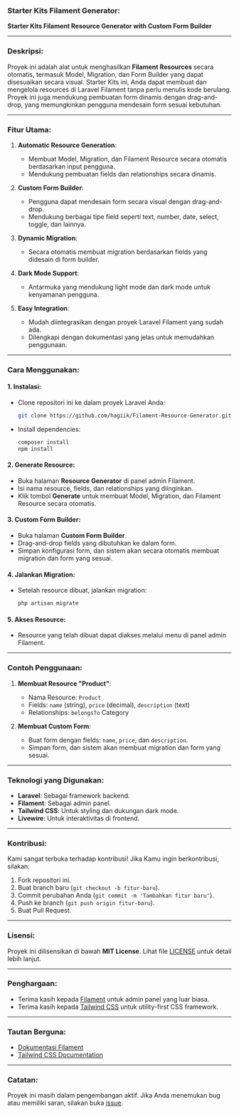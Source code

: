 ### **Starter Kits Filament Generator:**
**Starter Kits Filament Resource Generator with Custom Form Builder**

---

### **Deskripsi:**
Proyek ini adalah alat untuk menghasilkan **Filament Resources** secara otomatis, termasuk Model, Migration, dan Form Builder yang dapat disesuaikan secara visual. Starter Kits ini, Anda dapat membuat dan mengelola resources di Laravel Filament tanpa perlu menulis kode berulang. Proyek ini juga mendukung pembuatan form dinamis dengan drag-and-drop, yang memungkinkan pengguna mendesain form sesuai kebutuhan.

---

### **Fitur Utama:**
1. **Automatic Resource Generation**:
   - Membuat Model, Migration, dan Filament Resource secara otomatis berdasarkan input pengguna.
   - Mendukung pembuatan fields dan relationships secara dinamis.

2. **Custom Form Builder**:
   - Pengguna dapat mendesain form secara visual dengan drag-and-drop.
   - Mendukung berbagai tipe field seperti text, number, date, select, toggle, dan lainnya.

3. **Dynamic Migration**:
   - Secara otomatis membuat migration berdasarkan fields yang didesain di form builder.

4. **Dark Mode Support**:
   - Antarmuka yang mendukung light mode dan dark mode untuk kenyamanan pengguna.

5. **Easy Integration**:
   - Mudah diintegrasikan dengan proyek Laravel Filament yang sudah ada.
   - Dilengkapi dengan dokumentasi yang jelas untuk memudahkan penggunaan.

---

### **Cara Menggunakan:**

#### 1. **Instalasi**:
- Clone repositori ini ke dalam proyek Laravel Anda:
  ```bash
  git clone https://github.com/hagiik/Filament-Resource-Generator.git
  ```
- Install dependencies:
  ```bash
  composer install
  npm install
  ```

#### 2. **Generate Resource**:
- Buka halaman **Resource Generator** di panel admin Filament.
- Isi nama resource, fields, dan relationships yang diinginkan.
- Klik tombol **Generate** untuk membuat Model, Migration, dan Filament Resource secara otomatis.

#### 3. **Custom Form Builder**:
- Buka halaman **Custom Form Builder**.
- Drag-and-drop fields yang dibutuhkan ke dalam form.
- Simpan konfigurasi form, dan sistem akan secara otomatis membuat migration dan form yang sesuai.

#### 4. **Jalankan Migration**:
- Setelah resource dibuat, jalankan migration:
  ```bash
  php artisan migrate
  ```

#### 5. **Akses Resource**:
- Resource yang telah dibuat dapat diakses melalui menu di panel admin Filament.

---

### **Contoh Penggunaan:**
1. **Membuat Resource "Product"**:
   - Nama Resource: `Product`
   - Fields: `name` (string), `price` (decimal), `description` (text)
   - Relationships: `belongsTo` Category

2. **Membuat Custom Form**:
   - Buat form dengan fields: `name`, `price`, dan `description`.
   - Simpan form, dan sistem akan membuat migration dan form yang sesuai.

---

### **Teknologi yang Digunakan:**
- **Laravel**: Sebagai framework backend.
- **Filament**: Sebagai admin panel.
- **Tailwind CSS**: Untuk styling dan dukungan dark mode.
- **Livewire**: Untuk interaktivitas di frontend.

---

### **Kontribusi:**
Kami sangat terbuka terhadap kontribusi! Jika Kamu ingin berkontribusi, silakan:
1. Fork repositori ini.
2. Buat branch baru (`git checkout -b fitur-baru`).
3. Commit perubahan Anda (`git commit -m 'Tambahkan fitur baru'`).
4. Push ke branch (`git push origin fitur-baru`).
5. Buat Pull Request.

---

### **Lisensi:**
Proyek ini dilisensikan di bawah **MIT License**. Lihat file [LICENSE](LICENSE) untuk detail lebih lanjut.

---

### **Penghargaan:**
- Terima kasih kepada [Filament](https://filamentphp.com/) untuk admin panel yang luar biasa.
- Terima kasih kepada [Tailwind CSS](https://tailwindcss.com/) untuk utility-first CSS framework.

---

### **Tautan Berguna:**
- [Dokumentasi Filament](https://filamentphp.com/docs)
- [Tailwind CSS Documentation](https://tailwindcss.com/docs)

---

### **Catatan:**
Proyek ini masih dalam pengembangan aktif. Jika Anda menemukan bug atau memiliki saran, silakan buka [issue](https://github.com/hagiik/Filament-Resource-Generator/issues).
